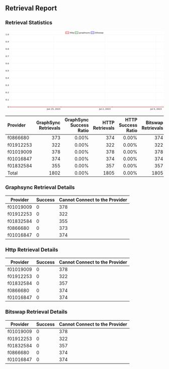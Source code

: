 ## Retrieval Report
### Retrieval Statistics
<img src="https://raw.githubusercontent.com/data-preservation-programs/filplus-checker-assets/main/filecoin-project/filecoin-plus-large-datasets/issues/1679/1689038031648.png"/>

| Provider  | GraphSync Retrievals | GraphSync Success Ratio | HTTP Retrievals | HTTP Success Ratio | Bitswap Retrievals | Bitswap Success Ratio |
| :-------- | -------------------: | ----------------------: | --------------: | -----------------: | -----------------: | --------------------: |
| f0866680  |                  373 |                   0.00% |             374 |              0.00% |                374 |                 0.00% |
| f01912253 |                  322 |                   0.00% |             322 |              0.00% |                322 |                 0.00% |
| f01019009 |                  378 |                   0.00% |             378 |              0.00% |                378 |                 0.00% |
| f01016847 |                  374 |                   0.00% |             374 |              0.00% |                374 |                 0.00% |
| f01832584 |                  355 |                   0.00% |             357 |              0.00% |                357 |                 0.00% |
| Total     |                 1802 |                   0.00% |            1805 |              0.00% |               1805 |                 0.00% |

### Graphsync Retrieval Details
| Provider  | Success | Cannot Connect to the Provider |
| --------- | ------- | ------------------------------ |
| f01019009 | 0       | 378                            |
| f01912253 | 0       | 322                            |
| f01832584 | 0       | 355                            |
| f0866680  | 0       | 373                            |
| f01016847 | 0       | 374                            |

### Http Retrieval Details
| Provider  | Success | Cannot Connect to the Provider |
| --------- | ------- | ------------------------------ |
| f01019009 | 0       | 378                            |
| f01912253 | 0       | 322                            |
| f01832584 | 0       | 357                            |
| f0866680  | 0       | 374                            |
| f01016847 | 0       | 374                            |

### Bitswap Retrieval Details
| Provider  | Success | Cannot Connect to the Provider |
| --------- | ------- | ------------------------------ |
| f01019009 | 0       | 378                            |
| f01912253 | 0       | 322                            |
| f01832584 | 0       | 357                            |
| f0866680  | 0       | 374                            |
| f01016847 | 0       | 374                            |
